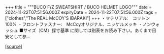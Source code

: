 +++
title = """BUCO F/Z SWEATSHIRT / BUCO HELMET LOGO"""
date = 2024-11-22T07:51:56.000Z
expiryDate = 2024-11-22T07:51:56.000Z
tags = ["clothes","The REAL McCOY'S IBARAKI"]
+++
・マテリアル:　コットン100% ・フロントファスナー:　McCoyオリジナル、ニッケルメッキ ・ノンウォッシュ ■サイズ（CM）採寸基準 に関しては別表をお読み下さい。あくまで目安として参...

[[source]](https://the-realmccoys.ocnk.net/product/1225)
